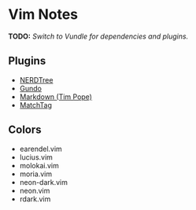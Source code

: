 # Vim Notes

**TODO:** _Switch to Vundle for dependencies and plugins._

## Plugins

- [NERDTree](https://github.com/scrooloose/nerdtree)
- [Gundo](http://sjl.bitbucket.org/gundo.vim/)
- [Markdown (Tim Pope)](https://github.com/tpope/vim-markdown)
- [MatchTag](https://github.com/gregsexton/MatchTag)

## Colors

- earendel.vim
- lucius.vim
- molokai.vim
- moria.vim
- neon-dark.vim
- neon.vim
- rdark.vim
